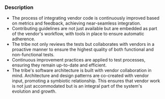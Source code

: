 ### Description

-   The process of integrating vendor code is continuously improved based on metrics and feedback, achieving near-seamless integration.
-   Contributing guidelines are not just available but are embedded as part of the vendor's workflow, with tools in place to ensure automatic adherence.
-   The tribe not only reviews the tests but collaborates with vendors in a proactive manner to ensure the highest quality of both functional and non-functional tests.
-   Continuous improvement practices are applied to test processes, ensuring they remain up-to-date and efficient.
-   The tribe's software architecture is built with vendor collaboration in mind. Architecture and design patterns are co-created with vendor input, promoting a symbiotic relationship. This ensures that vendor work is not just accommodated but is an integral part of the system's evolution and growth.
